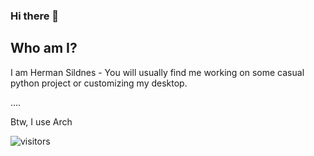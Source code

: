 ### Hi there 👋
## Who am I?
I am Herman Sildnes - You will usually find me working on some casual python project or customizing my desktop.

....

Btw, I use Arch

![visitors](https://visitor-badge.glitch.me/badge?page_id=hermansildnes)

<!--
**hermansildnes/hermansildnes** is a ✨ _special_ ✨ repository because its `README.md` (this file) appears on your GitHub profile.

Here are some ideas to get you started:

- 🔭 I’m currently working on ...
- 🌱 I’m currently learning ...
- 👯 I’m looking to collaborate on ...
- 🤔 I’m looking for help with ...
- 💬 Ask me about ...
- 📫 How to reach me: ...
- 😄 Pronouns: ...
- ⚡ Fun fact: ...
-->
